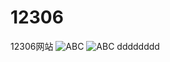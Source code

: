 # 12306
12306网站
![ABC](https://github.com/xiangzhihong/12306/blob/master/screen/20160411184825407.png) 
![ABC](https://github.com/xiangzhihong/12306/blob/master/screen/20160411184834110.png) 
dddddddd
